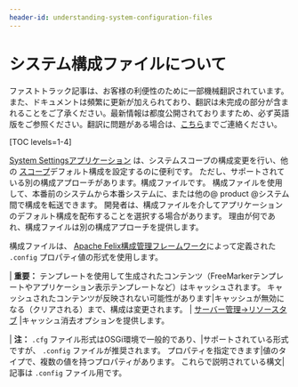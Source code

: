 ```yaml
---
header-id: understanding-system-configuration-files
---
```


# システム構成ファイルについて

<p class="alert alert-info"><span class="wysiwyg-color-blue120">ファストトラック記事は、お客様の利便性のために一部機械翻訳されています。また、ドキュメントは頻繁に更新が加えられており、翻訳は未完成の部分が含まれることをご了承ください。最新情報は都度公開されておりますため、必ず英語版をご参照ください。翻訳に問題がある場合は、<a href="mailto:support-content-jp@liferay.com">こちら</a>までご連絡ください。</span></p>

[TOC levels=1-4]

[System Settingsアプリケーション](/docs/7-1/user/-/knowledge_base/u/system-settings) は、システムスコープの構成変更を行い、他の [スコープ](/docs/7-1/user/-/knowledge_base/u/setting-up#configuration-scope)デフォルト構成を設定するのに便利です。 ただし、サポートされている別の構成アプローチがあります。構成ファイルです。 構成ファイルを使用して、本番前のシステムから本番システムに、または他の@ product @システム間で構成を転送できます。 開発者は、構成ファイルを介してアプリケーションのデフォルト構成を配布することを選択する場合があります。 理由が何であれ、構成ファイルは別の構成アプローチを提供します。

構成ファイルは、 [Apache Felix構成管理フレームワーク](http://felix.apache.org/documentation/subprojects/apache-felix-config-admin.html)によって定義された `.config` プロパティ値の形式を使用します。

| **重要：** テンプレートを使用して生成されたコンテンツ（FreeMarkerテンプレートやアプリケーション表示テンプレートなど）はキャッシュされます。 キャッシュされたコンテンツが反映されない可能性があります|キャッシュが無効になる（クリアされる）まで、構成は変更されます。 | [サーバー管理→リソースタブ](/docs/7-1/user/-/knowledge_base/u/server-administration-resources) |キャッシュ消去オプションを提供します。

| **注：** `.cfg` ファイル形式はOSGi環境で一般的であり、|サポートされている形式ですが、 `.config` ファイルが推奨されます。 プロパティを指定できます|値のタイプで、複数の値を持つプロパティがあります。 これらで説明されている構文|記事は `.config` ファイル用です。
